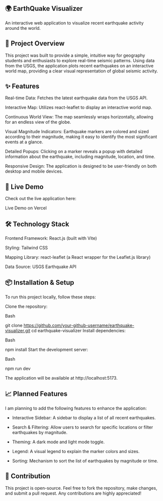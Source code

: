 ## 🌍 EarthQuake Visualizer

An interactive web application to visualize recent earthquake activity around the world.

## 📌 Project Overview

This project was built to provide a simple, intuitive way for geography students and enthusiasts to explore real-time seismic patterns. Using data from the USGS, the application plots recent earthquakes on an interactive world map, providing a clear visual representation of global seismic activity.

## ✨ Features

Real-time Data: Fetches the latest earthquake data from the USGS API.

Interactive Map: Utilizes react-leaflet to display an interactive world map.

Continuous World View: The map seamlessly wraps horizontally, allowing for an endless view of the globe.

Visual Magnitude Indicators: Earthquake markers are colored and sized according to their magnitude, making it easy to identify the most significant events at a glance.

Detailed Popups: Clicking on a marker reveals a popup with detailed information about the earthquake, including magnitude, location, and time.

Responsive Design: The application is designed to be user-friendly on both desktop and mobile devices.

## 🚀 Live Demo

Check out the live application here:

Live Demo on Vercel

## 🛠️ Technology Stack

Frontend Framework: React.js (built with Vite)

Styling: Tailwind CSS

Mapping Library: react-leaflet (a React wrapper for the Leaflet.js library)

Data Source: USGS Earthquake API

## 📦 Installation & Setup

To run this project locally, follow these steps:

Clone the repository:

Bash

git clone https://github.com/your-github-username/earthquake-visualizer.git
cd earthquake-visualizer
Install dependencies:

Bash

npm install
Start the development server:

Bash

npm run dev

The application will be available at http://localhost:5173.

## 📈 Planned Features

I am planning to add the following features to enhance the application:

- Interactive Sidebar: A sidebar to display a list of all recent earthquakes.

- Search & Filtering: Allow users to search for specific locations or filter earthquakes by magnitude.

- Theming: A dark mode and light mode toggle.

- Legend: A visual legend to explain the marker colors and sizes.

- Sorting: Mechanism to sort the list of earthquakes by magnitude or time.

## 🤝 Contribution

This project is open-source. Feel free to fork the repository, make changes, and submit a pull request. Any contributions are highly appreciated!
